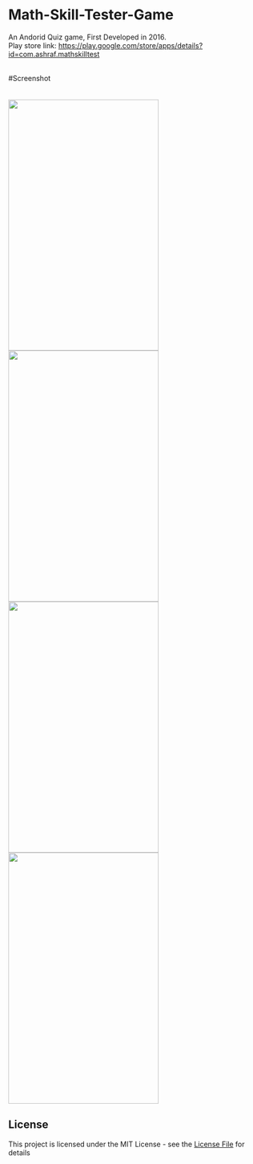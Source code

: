 # Math-Skill-Tester-Game
An Andorid Quiz game, First Developed in 2016. 
</br>
Play store link: https://play.google.com/store/apps/details?id=com.ashraf.mathskilltest

</br>
#Screenshot

</br>
</br>


</br>
<img height='500' width ='300' src="https://lh3.googleusercontent.com/iMIS2tBwn_KkQeP0MsG_HHcExcWoAg4e0GsR31By3kHaIleQVsn3DbsvKcrvO-GWLxY=w1920-h937-rw" />

</br>
<img height='500' width ='300' src="https://lh3.googleusercontent.com/aEzqu_a_SSLvu1wuABd3BNW69qPwPAqzdwq9qAB0r-LypWqHFQYDG8NK8tJOrmNtZkc=w1920-h937-rw" />

</br>
<img height='500' width ='300' src="https://lh3.googleusercontent.com/UTJWkJSv4JxzgKcXkpTddgTojN7TR_oSgTMHzaF-g7C2E-oorNkZ63qtgqa5ZDH8lpxI=w1920-h937-rw" />
</br>
<img height='500' width ='300' src="https://lh3.googleusercontent.com/RLeEiis_VjjSXzjUAfa0SXS0uBs_IPuCnjHbfk1N7Q9RNQ2Jde4b5gpAg3axtSSS_C4B=w1920-h937-rw" />
</br>


## License
This project is licensed under the MIT License - see the [License File](LICENSE) for details

